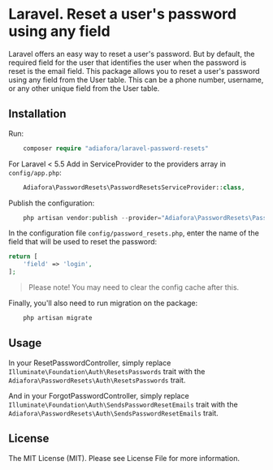 Laravel. Reset a user's password using any field
=====================

Laravel offers an easy way to reset a user's password. But by default, the required field for the user that identifies the user when the password is reset is the email field. This package allows you to reset a user's password using any field from the User table. This can be a phone number, username, or any other unique field from the User table.

Installation
-----------------------------------

Run:

```php
    composer require "adiafora/laravel-password-resets"
```
For Laravel < 5.5 Add in ServiceProvider to the providers array in `config/app.php`:
```php
    Adiafora\PasswordResets\PasswordResetsServiceProvider::class,
```

Publish the configuration:

```php
    php artisan vendor:publish --provider="Adiafora\PasswordResets\PasswordResetsServiceProvider"
```

In the configuration file `config/password_resets.php`, enter the name of the field that will be used to reset the password:

```php
return [
    'field' => 'login',
];
```


> Please note! You may need to clear the config cache after this.


Finally, you'll also need to run migration on the package:

```php
    php artisan migrate
````

Usage
-----------------------------------

In your ResetPasswordController, simply replace  `Illuminate\Foundation\Auth\ResetsPasswords` trait with the `Adiafora\PasswordResets\Auth\ResetsPasswords` trait.

And in your ForgotPasswordController, simply replace  `Illuminate\Foundation\Auth\SendsPasswordResetEmails` trait with the `Adiafora\PasswordResets\Auth\SendsPasswordResetEmails` trait.

License
-----------------------------------

The MIT License (MIT). Please see License File for more information.